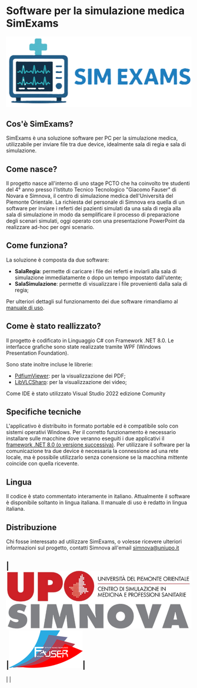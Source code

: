 # Software per la simulazione medica SimExams #

![Logo SimExams](https://github.com/LoryDoor/SimExams/blob/master/SalaRegia/Immagini/logoSimExams.png)

## Cos'è SimExams? ##
SimExams è una soluzione software per PC per la simulazione medica, utilizzabile per inviare file tra due device, idealmente sala di regia e sala di simulazione.

## Come nasce? ##
Il progetto nasce all'interno di uno stage PCTO che ha coinvolto tre studenti del 4° anno presso l'Istituto Tecnico Tecnologico "Giacomo Fauser" di Novara e Simnova, il centro di simulazione medica dell'Università del Piemonte Orientale.
La richiesta del personale di Simnova era quella di un software per inviare i referti dei pazienti simulati da una sala di regia alla sala di simulazione in modo da semplificare il processo di preparazione degli scenari simulati, oggi operato con una presentazione PowerPoint da realizzare ad-hoc per ogni scenario.

## Come funziona? ##
La soluzione è composta da due software:
- **SalaRegia**: permette di caricare i file dei referti e inviarli alla sala di simulazione immediatamente o dopo un tempo impostato dall'utente;
- **SalaSimulazione**: permette di visualizzare i file provenienti dalla sala di regia;

Per ulteriori dettagli sul funzionamento dei due software rimandiamo al [manuale di uso](https://github.com/LoryDoor/SimExams/blob/master/SimExams_Manuale_di_uso.pdf).

## Come è stato reallizzato? ##
Il progetto è codificato in Linguaggio C# con Framework .NET 8.0.
Le interfacce grafiche sono state realizzate tramite WPF (Windows Presentation Foundation).

Sono state inoltre incluse le librerie:
- [PdfiumViewer](https://github.com/pvginkel/PdfiumViewer): per la visualizzazione dei PDF;
- [LibVLCSharp](https://code.videolan.org/videolan/LibVLCSharp): per la visualizzazione dei video;

Come IDE è stato utilizzato Visual Studio 2022 edizione Comunity

## Specifiche tecniche ##
L'applicativo è distribuito in formato portable ed è compatibile solo con sistemi operativi Windows.
Per il corretto funzionamento è necessario installare sulle macchine dove veranno eseguiti i due applicativi il [framework .NET 8.0 (o versione successiva)](https://dotnet.microsoft.com/it-it/download/dotnet/8.0).
Per utilizzare il software per la comunicazione tra due device è necessaria la connessione ad una rete locale, ma è possibile utilizzarlo senza conensione se la macchina mittente coincide con quella ricevente.

## Lingua ##
Il codice è stato commentato interamente in italiano.
Attualmente il software è disponibile soltanto in lingua italiana.
Il manuale di uso è redatto in lingua italiana.

## Distribuzione ##
Chi fosse interessato ad utilizzare SimExams, o volesse ricevere ulteriori informazioni sul progetto, contatti Simnova all'email [simnova@uniupo.it](mailto:simnova@uniupo.it)

|![Logo Simnova](https://github.com/LoryDoor/SimExams/blob/master/SalaRegia/Immagini/logoSimnova.jpg)|![Logo Fauser](https://github.com/LoryDoor/SimExams/blob/master/SalaRegia/Immagini/logoFauser.png)|
---------------------------------------------------------------------------------------------------------------------------------------------------------------------------------------------------------

|      | 